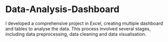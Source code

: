 # Data-Analysis-Dashboard
I developed a comprehensive project in Excel,  creating multiple dashboard and tables to analyse the data. This process involved several stages, including data preprocessing, data cleaning and data visualisation.
